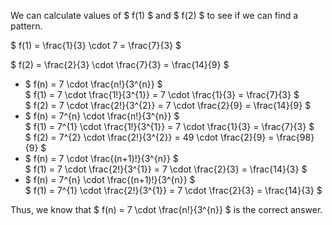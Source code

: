 We can calculate values of $ f(1) $ and $ f(2) $ to see if we can find a pattern.

$ f(1) = \frac{1}{3} \cdot 7 = \frac{7}{3} $

$ f(2) = \frac{2}{3} \cdot \frac{7}{3} = \frac{14}{9} $

<ul>
    <li> $ f(n) = 7 \cdot \frac{n!}{3^{n}} $ <br/> 
    $ f(1) = 7 \cdot \frac{1!}{3^{1}} = 7 \cdot \frac{1}{3} = \frac{7}{3} $ <br/> 
    $ f(2) = 7 \cdot \frac{2!}{3^{2}} = 7 \cdot \frac{2}{9} = \frac{14}{9} $
    <li> $ f(n) = 7^{n} \cdot \frac{n!}{3^{n}} $ <br/> 
    $ f(1) = 7^{1} \cdot \frac{1!}{3^{1}} = 7 \cdot \frac{1}{3} = \frac{7}{3} $ <br/> 
    $ f(2) = 7^{2} \cdot \frac{2!}{3^{2}} = 49 \cdot \frac{2}{9} = \frac{98}{9} $
    <li> $ f(n) = 7 \cdot \frac{(n+1)!}{3^{n}} $ <br/> 
    $ f(1) = 7 \cdot \frac{2!}{3^{1}} = 7 \cdot \frac{2}{3} = \frac{14}{3} $
    <li> $ f(n) = 7^{n} \cdot \frac{(n+1)!}{3^{n}} $ <br/> 
    $ f(1) = 7^{1} \cdot \frac{2!}{3^{1}} = 7 \cdot \frac{2}{3} = \frac{14}{3} $
</ul>

Thus, we know that $ f(n) = 7 \cdot \frac{n!}{3^{n}} $ is the correct answer.
